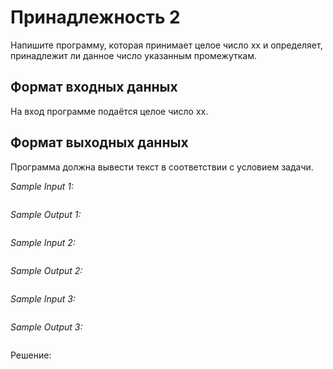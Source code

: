 # Принадлежность 2

Напишите программу, которая принимает целое число xx и определяет, принадлежит ли данное число указанным промежуткам.

## Формат входных данных
На вход программе подаётся целое число xx.

## Формат выходных данных
Программа должна вывести текст в соответствии с условием задачи.

*Sample Input 1:*
```

```

*Sample Output 1:*
```

```

*Sample Input 2:*
```

```

*Sample Output 2:*
```

```

*Sample Input 3:*
```

```

*Sample Output 3:*
```

```

Решение:
```python

```
